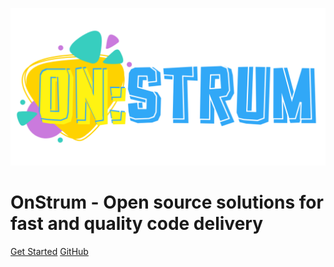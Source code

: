 ![logo](assets/images/on_strum_logo.png)

# OnStrum - Open source solutions for fast and quality code delivery

[Get Started](about)
[GitHub](https://github.com/truemail-rb)
